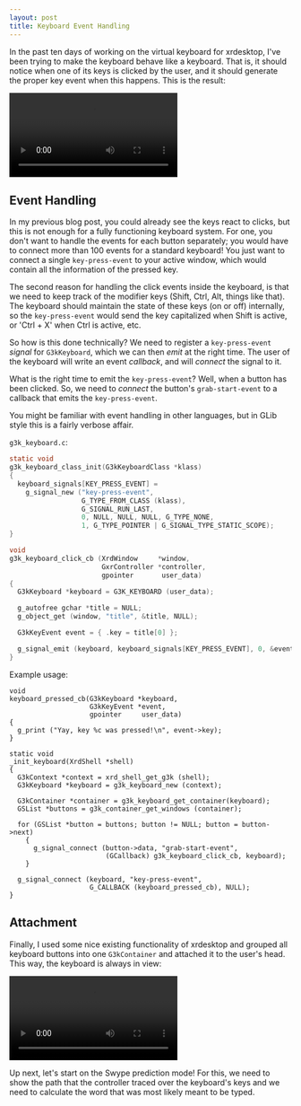 ```yaml
---
layout: post
title: Keyboard Event Handling
---
```

In the past ten days of working on the virtual keyboard for xrdesktop, I've been
trying to make the keyboard behave like a keyboard. That is, it should notice
when one of its keys is clicked by the user, and it should generate the proper
key event when this happens. This is the result:

<video src="/assets/2021/06-27-keyboard-events.webm" autoplay loop></video>

## Event Handling

In my previous blog post, you could already see the keys react to clicks, but
this is not enough for a fully functioning keyboard system. For one, you don't
want to handle the events for each button separately; you would have to connect
more than 100 events for a standard keyboard! You just want to connect a single
`key-press-event` to your active window, which would contain all the information
of the pressed key.

The second reason for handling the click events inside the keyboard, is that we
need to keep track of the modifier keys (Shift, Ctrl, Alt, things like that).
The keyboard should maintain the state of these keys (on or off) internally, so
the `key-press-event` would send the key capitalized when Shift is active, or
'Ctrl + X' when Ctrl is active, etc.

So how is this done technically? We need to register a `key-press-event` *signal* for `G3kKeyboard`, which we can then *emit* at the right time. The user
of the keyboard will write an event *callback*, and will *connect* the signal
to it.

What is the right time to emit the `key-press-event`? Well, when a button has
been clicked. So, we need to *connect* the button's `grab-start-event` to a
callback that emits the `key-press-event`.

You might be familiar with event handling in other languages, but in GLib style
this is a fairly verbose affair.

`g3k_keyboard.c`:
```c
static void
g3k_keyboard_class_init(G3kKeyboardClass *klass)
{
  keyboard_signals[KEY_PRESS_EVENT] =
    g_signal_new ("key-press-event",
                  G_TYPE_FROM_CLASS (klass),
                  G_SIGNAL_RUN_LAST,
                  0, NULL, NULL, NULL, G_TYPE_NONE,
                  1, G_TYPE_POINTER | G_SIGNAL_TYPE_STATIC_SCOPE);
}

void
g3k_keyboard_click_cb (XrdWindow     *window,
                       GxrController *controller,
                       gpointer       user_data)
{
  G3kKeyboard *keyboard = G3K_KEYBOARD (user_data);

  g_autofree gchar *title = NULL;
  g_object_get (window, "title", &title, NULL);

  G3kKeyEvent event = { .key = title[0] };

  g_signal_emit (keyboard, keyboard_signals[KEY_PRESS_EVENT], 0, &event);
}
```

Example usage:

```
void
keyboard_pressed_cb(G3kKeyboard *keyboard,
                    G3kKeyEvent *event,
                    gpointer     user_data)
{
  g_print ("Yay, key %c was pressed!\n", event->key);
}

static void
_init_keyboard(XrdShell *shell)
{
  G3kContext *context = xrd_shell_get_g3k (shell);
  G3kKeyboard *keyboard = g3k_keyboard_new (context);

  G3kContainer *container = g3k_keyboard_get_container(keyboard);
  GSList *buttons = g3k_container_get_windows (container);

  for (GSList *button = buttons; button != NULL; button = button->next)
    {
      g_signal_connect (button->data, "grab-start-event",
                        (GCallback) g3k_keyboard_click_cb, keyboard);
    }

  g_signal_connect (keyboard, "key-press-event",
                    G_CALLBACK (keyboard_pressed_cb), NULL);
}
```

## Attachment

Finally, I used some nice existing functionality of xrdesktop and grouped all
keyboard buttons into one `G3kContainer` and attached it to the user's head.
This way, the keyboard is always in view:

<video src="/assets/2021/06-27-keyboard-attachment.webm" autoplay loop></video>

Up next, let's start on the Swype prediction mode! For this, we need to show the
path that the controller traced over the keyboard's keys and we need to
calculate the word that was most likely meant to be typed.
